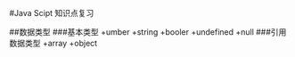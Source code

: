 #Java Scipt  知识点复习  

##数据类型
###基本类型
+umber
+string
+booler
+undefined
+null
###引用数据类型
+array
+object